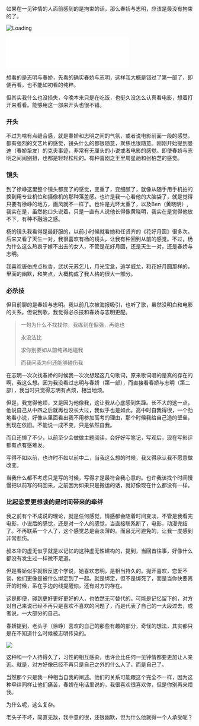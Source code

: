 如果在一见钟情的人面前感到的是拘束的话，那么春娇与志明，应该是最没有拘束的了。  

![Loading](https://image.baidu.com/search/down?url=https://img1.doubanio.com/view/photo/l/public/p1464971418.webp)

<iframe frameborder="no" border="0" marginwidth="0" marginheight="0" width=330 height=86 src="//music.163.com/outchain/player?type=2&id=5260328&auto=1&height=66"></iframe>

想看的是志明与春娇，先看的确实春娇与志明，这样我大概是错过了第一部了，即便再看，也不能如初看的纯粹。

但其实我什么也没损失，今晚本来只是在吃饭，也挺久没怎么认真看电影，想着打开来看看。能够用这一部来开头也很不错。

### 开头

不过为啥有点缝合感，就是春娇和志明之间的气氛，或者说电影前面一段的感觉，都有强烈的文艺片的感觉，镜头什么的都很随意，聚焦也很随意。刚刚开始提到曼迪（春娇挚友）的克夫事迹，非常有无厘头的小说或者电影的感觉。即使春娇与志明之间闹别扭，也都是轻轻松松的。有种喜剧之王里周星驰和张柏芝的感觉。

### 镜头

到了徐峥这里整个镜头都变了的感觉，变重了，变细腻了，就像从随手用手机拍的换到用专业机位和摄像机的那种落差感。也许是我一心看他的大脑袋了，就是觉得只要有徐峥的地方，画风就不一样了。也许是光环太重了，以及Ben（黄晓明）,我实在是，虽然他口头说着，只是一直有人说他长得像黄晓明，我实在是觉得他放不下，有种不融洽之感。

杨的镜头我看得是最舒服的，以前小时候就看她和任贤齐的《花好月圆》很多次。后来又看了天生一对，我很喜欢有杨的镜头，让我有种回到从前的感觉。不过，杨为什么这么热衷于嫁不出去的女人，不管是花好月圆，还是天生一对，还是春娇与志明。

我喜欢唐伯虎点秋香，武状元苏乞儿，月光宝盒，逃学威龙，和花好月圆那样的，里面的幽默，和笑点，大概构成了我人格的很大一部分。

### 必杀技

但目前聊的是春娇与志明。我以前几次被海报吸引，也听了歌，虽然没明白和电影的关系。但说到歌，我觉得必杀技和春娇与志明更配。

>
>
>一句为什么不找找你，我练到在倔强，再绝也
>
>永没法比
>
>求你别要如从前纯熟地碰我
>
>而我问我为何还能够碰伤我

在志明一次次找春娇的时候我一次次想起这几句歌词，原来歌词唱的是真的存在的啊，我这么想。因为我没看过志明与春娇（第一部），而直接看春娇与志明（第二部），我当时只觉得志明有点烦，相当地烦。

但是，我觉得他烦，又是因为他像我，这让我从心底感到焦躁。长不大的这一点，他说自己从中四之后就再也没长大过，我似乎也是如此。高中时自我得很，一个劲地看小说，好像从里面看出我不用参加高考的理由，那个时候我给自己造的壁垒，到现在依旧。不能说一成不变，只是依然自我。

而且还懒了不少，以前至少会做做主题阅读，会好好写笔记，写观后，现在写影评都有点有感难发。

写得不如以前，也许时不如以前中二，当我这么想的时候，我又得承认我不愿意做改变。

当我什么都不考虑只是写的时候，写得才是最符合我心意的。也许我该找个时间慢慢把以前写的码回来，之前因为如果只是搬运的话，就好像现在什么都没有一样。

### 比起恋爱更想谈的是时间带来的牵绊

我之前有个不成说的理论，就是任何感觉，情感都会随着时间变淡，不管是我看完电影，小说后的感觉，还是对一个人的感觉，当直接联系断了，电影，动漫完结了。不再联系一个人了，这个感觉总是会淡薄的。而且无可避免的，让我一度感到非常悲伤。

叔本华的虚无似乎就是以记忆的这种虚无性建构的，提到，当回首往事，好像什么都没有发生过一样微不足道。

但是春娇似乎就很反这个学说，她喜欢志明，是相当持久的。抛开喜欢，恋爱不谈，他们更像是被什么绑定到了一起。就是绑定，但不是绑死了，而是当你快要离开的时候，系在手边的线提醒你，还有对方的存在。

这是即便，碰到更好更好更好的人，也依然无可替代的。可能是记忆留下的，对方对自己来说已经不再只是喜欢不喜欢的问题了，而是代表了自己的一大段过去，或者说，一大部分的自己。

春娇提到，老头子（徐峥）喜欢的自己的那些有趣的部分，奇怪的想法，其实都只是在不知道什么时候被志明传染的。

![](https://image.baidu.com/search/down?url=https://img3.doubanio.com/view/photo/l/public/p2910374637.webp)

这种和一个人待得久了，习性的相互感染，也许会比任何一见钟情都要更加让人亲近。就是，对方好像已经不再只是自己之外的什么人了，而是自己了。

当然那个只是我一种相当自我的阐述。他们的关系可能跟这个完全不一样，因为这种牵绊同样让他们痛苦，春娇在电话里说的，我很喜欢很喜欢你，但是你别再来烦我。

为什么呢，这么复杂。

老头子不坏，简直无敌，我中意的很，还很幽默，但为什么他就得一个人承受呢？